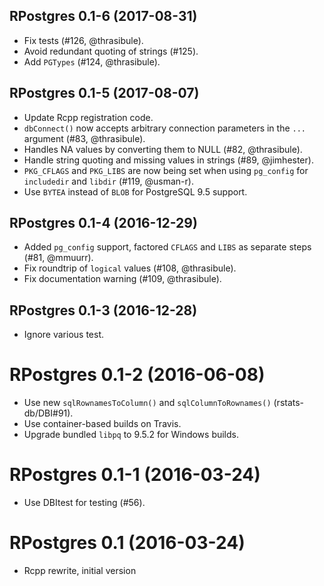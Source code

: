 ## RPostgres 0.1-6 (2017-08-31)

- Fix tests (#126, @thrasibule).
- Avoid redundant quoting of strings (#125).
- Add `PGTypes` (#124, @thrasibule).


## RPostgres 0.1-5 (2017-08-07)

- Update Rcpp registration code.
- `dbConnect()` now accepts arbitrary connection parameters in the `...` argument (#83, @thrasibule).
- Handles NA values by converting them to NULL (#82, @thrasibule).
- Handle string quoting and missing values in strings (#89, @jimhester).
- `PKG_CFLAGS` and `PKG_LIBS` are now being set when using `pg_config` for `includedir` and `libdir` (#119, @usman-r).
- Use `BYTEA` instead of `BLOB` for PostgreSQL 9.5 support.


## RPostgres 0.1-4 (2016-12-29)

- Added `pg_config` support, factored `CFLAGS` and `LIBS` as separate steps (#81, @mmuurr).
- Fix roundtrip of `logical` values (#108, @thrasibule).
- Fix documentation warning (#109, @thrasibule).


## RPostgres 0.1-3 (2016-12-28)

- Ignore various test.


# RPostgres 0.1-2 (2016-06-08)

- Use new `sqlRownamesToColumn()` and `sqlColumnToRownames()` (rstats-db/DBI#91).
- Use container-based builds on Travis.
- Upgrade bundled `libpq` to 9.5.2 for Windows builds.


# RPostgres 0.1-1 (2016-03-24)

- Use DBItest for testing (#56).


RPostgres 0.1 (2016-03-24)
===

- Rcpp rewrite, initial version
